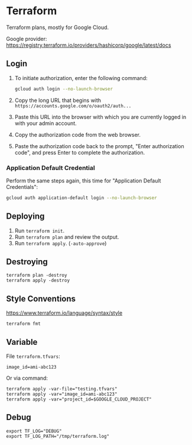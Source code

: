 # Terraform

Terraform plans, mostly for Google Cloud.

Google provider: <https://registry.terraform.io/providers/hashicorp/google/latest/docs>

## Login

1. To initiate authorization, enter the following command:

    ```bash
    gcloud auth login --no-launch-browser
    ```

1. Copy the long URL that begins with `https://accounts.google.com/o/oauth2/auth...`
1. Paste this URL into the browser with which you are currently logged in with your admin account.
1. Copy the authorization code from the web browser.
1. Paste the authorization code back to the prompt,
   "Enter authorization code", and press Enter to complete the authorization.

### Application Default Credential

Perform the same steps again, this time for "Application Default Credentials":

```bash
gcloud auth application-default login --no-launch-browser
```

## Deploying

1. Run `terraform init`.
1. Run `terraform plan` and review the output.
1. Run `terraform apply`. (`-auto-approve`)

## Destroying

```shell
terraform plan -destroy
terraform apply -destroy
```

## Style Conventions

<https://www.terraform.io/language/syntax/style>

```shell
terraform fmt
```

## Variable

File `terraform.tfvars`:
```
image_id=ami-abc123
```

Or via command:
```shell
terraform apply -var-file="testing.tfvars"
terraform apply -var="image_id=ami-abc123"
terraform apply -var="project_id=$GOOGLE_CLOUD_PROJECT"
```

## Debug

```shell
export TF_LOG="DEBUG"
export TF_LOG_PATH="/tmp/terraform.log"
```
